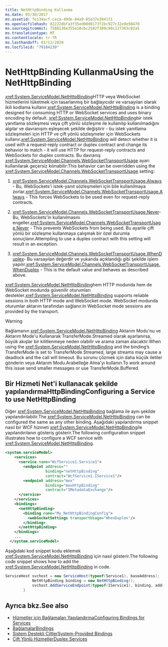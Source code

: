 ```yaml
---
title: NetHttpBinding Kullanma
ms.date: 03/30/2017
ms.assetid: fe134acf-ceca-49de-84a9-05a37e3841f1
ms.openlocfilehash: 82222dbfa3f35ed00d0173f2bc927c32e9e98470
ms.sourcegitcommit: 7588136e355e10cbc2582f389c90c127363c02a5
ms.translationtype: MT
ms.contentlocale: tr-TR
ms.lasthandoff: 03/12/2020
ms.locfileid: "79184239"
---
```

# <a name="using-the-nethttpbinding"></a><span data-ttu-id="513f9-102">NetHttpBinding Kullanma</span><span class="sxs-lookup"><span data-stu-id="513f9-102">Using the NetHttpBinding</span></span>
<span data-ttu-id="513f9-103"><xref:System.ServiceModel.NetHttpBinding>HTTP veya WebSocket hizmetlerini tüketmek için tasarlanmış bir bağlayıcıdır ve varsayılan olarak ikili kodlama kullanır.</span><span class="sxs-lookup"><span data-stu-id="513f9-103"><xref:System.ServiceModel.NetHttpBinding> is a binding designed for consuming HTTP or WebSocket services and uses binary encoding by default.</span></span> <span data-ttu-id="513f9-104"><xref:System.ServiceModel.NetHttpBinding>bir istek yanıtlama sözleşmesi veya çift yönlü sözleşme ile kullanılıp kullanılmadığını algılar ve davranışını eşleşecek şekilde değiştirir - bu istek yanıtlama sözleşmeleri için HTTP ve çift yönlü sözleşmeler için WebSockets kullanır.</span><span class="sxs-lookup"><span data-stu-id="513f9-104"><xref:System.ServiceModel.NetHttpBinding> will detect whether it is used with a request-reply contract or duplex contract and change its behavior to match - it will use HTTP for request-reply contracts and WebSockets for duplex contracts.</span></span> <span data-ttu-id="513f9-105">Bu davranış <xref:System.ServiceModel.Channels.WebSocketTransportUsage> ayarı kullanılarak geçersiz kılınabilir:</span><span class="sxs-lookup"><span data-stu-id="513f9-105">This behavior can be overridden using the <xref:System.ServiceModel.Channels.WebSocketTransportUsage> setting:</span></span>  
  
1. <span data-ttu-id="513f9-106"><xref:System.ServiceModel.Channels.WebSocketTransportUsage.Always>- Bu, WebSockets'i istek-yanıt sözleşmeleri için bile kullanılmaya zorlar.</span><span class="sxs-lookup"><span data-stu-id="513f9-106"><xref:System.ServiceModel.Channels.WebSocketTransportUsage.Always> - This forces WebSockets to be used even for request-reply contracts.</span></span>  
  
2. <span data-ttu-id="513f9-107"><xref:System.ServiceModel.Channels.WebSocketTransportUsage.Never>- Bu, WebSockets'in kullanılmasını engeller.</span><span class="sxs-lookup"><span data-stu-id="513f9-107"><xref:System.ServiceModel.Channels.WebSocketTransportUsage.Never> - This prevents WebSockets from being used.</span></span> <span data-ttu-id="513f9-108">Bu ayarile çift yönlü bir sözleşme kullanmaya çalışmak bir özel durumla sonuçlanır.</span><span class="sxs-lookup"><span data-stu-id="513f9-108">Attempting to use a duplex contract with this setting will result in an exception.</span></span>  
  
3. <span data-ttu-id="513f9-109"><xref:System.ServiceModel.Channels.WebSocketTransportUsage.WhenDuplex>- Bu varsayılan değerdir ve yukarıda açıklandığı gibi şekilde işlem yapılır.</span><span class="sxs-lookup"><span data-stu-id="513f9-109"><xref:System.ServiceModel.Channels.WebSocketTransportUsage.WhenDuplex> - This is the default value and behaves as described above.</span></span>  
  
 <span data-ttu-id="513f9-110"><xref:System.ServiceModel.NetHttpBinding>hem HTTP modunda hem de WebSocket modunda güvenilir oturumları destekler.</span><span class="sxs-lookup"><span data-stu-id="513f9-110"><xref:System.ServiceModel.NetHttpBinding> supports reliable sessions in both HTTP mode and WebSocket mode.</span></span> <span data-ttu-id="513f9-111">WebSocket modunda oturumlar aktarım tarafından sağlanır.</span><span class="sxs-lookup"><span data-stu-id="513f9-111">In WebSocket mode sessions are provided by the transport.</span></span>  
  
> [!WARNING]
> <span data-ttu-id="513f9-112">Bağlamanın <xref:System.ServiceModel.NetHttpBinding> Aktarım Modu'nu ve Aktarım Mode'u Kullanarak TransferMode.Streamed olarak ayarlanırsa, büyük akışlar bir kilitlenmeye neden olabilir ve arama zaman alacaktır.</span><span class="sxs-lookup"><span data-stu-id="513f9-112">When using the <xref:System.ServiceModel.NetHttpBinding> and the binding’s TransferMode is set to TransferMode.Streamed, large streams may cause a deadlock and the call will timeout.</span></span> <span data-ttu-id="513f9-113">Bu sorunu çözmek için daha küçük iletiler gönderin veya Aktarım Modu.Arabelleğe Alma'yı kullanın.</span><span class="sxs-lookup"><span data-stu-id="513f9-113">To work around this issue send smaller messages or use TransferMode.Buffered.</span></span>  
  
## <a name="configuring-a-service-to-use-nethttpbinding"></a><span data-ttu-id="513f9-114">Bir Hizmeti Net'i kullanacak şekilde yapılandırmaHttpBinding</span><span class="sxs-lookup"><span data-stu-id="513f9-114">Configuring a Service to use NetHttpBinding</span></span>  
 <span data-ttu-id="513f9-115">Diğer <xref:System.ServiceModel.NetHttpBinding> bağlama ile aynı şekilde yapılandırılabilir.</span><span class="sxs-lookup"><span data-stu-id="513f9-115">The <xref:System.ServiceModel.NetHttpBinding> can be configured the same as any other binding.</span></span> <span data-ttu-id="513f9-116">Aşağıdaki yapılandırma snippet nasıl bir WCF hizmeti <xref:System.ServiceModel.NetHttpBinding>ile yapılandırılanın gösteriş gösterir.</span><span class="sxs-lookup"><span data-stu-id="513f9-116">The following configuration snippet illustrates how to configure a WCF service with <xref:System.ServiceModel.NetHttpBinding>.</span></span>  
  
```xml  
<system.serviceModel>  
    <services>  
      <service name="WcfService1.Service1">  
        <endpoint address=""  
                  binding="netHttpBinding"  
                  contract="WcfService1.IService1"/>  
        <endpoint address="mex"  
                  binding="mexHttpBinding"  
                  contract="IMetadataExchange"/>  
      </service>  
    </services>  
    <bindings>  
      <netHttpBinding>  
        <binding name="My_NetHttpBindingConfig">  
          <webSocketSettings transportUsage="WhenDuplex"/>  
        </binding>  
      </netHttpBinding>  
    </bindings>  
    ...
  </system.serviceModel>  
```  
  
 <span data-ttu-id="513f9-117">Aşağıdaki kod snippet kodu eklemek <xref:System.ServiceModel.NetHttpBinding> için nasıl gösterir.</span><span class="sxs-lookup"><span data-stu-id="513f9-117">The following code snippet shows how to add the <xref:System.ServiceModel.NetHttpBinding> in code.</span></span>  
  
```csharp  
ServiceHost svchost = new ServiceHost(typeof(Service1), baseAddress);  
            NetHttpBinding binding = new NetHttpBinding();  
            svchost.AddServiceEndpoint(typeof(IService1), binding, address);
        }  
```  
  
## <a name="see-also"></a><span data-ttu-id="513f9-118">Ayrıca bkz.</span><span class="sxs-lookup"><span data-stu-id="513f9-118">See also</span></span>

- [<span data-ttu-id="513f9-119">Hizmetler için Bağlamaları Yapılandırma</span><span class="sxs-lookup"><span data-stu-id="513f9-119">Configuring Bindings for Services</span></span>](../../../../docs/framework/wcf/configuring-bindings-for-wcf-services.md)
- [<span data-ttu-id="513f9-120">Bağlamalar</span><span class="sxs-lookup"><span data-stu-id="513f9-120">Bindings</span></span>](../../../../docs/framework/wcf/feature-details/bindings.md)
- [<span data-ttu-id="513f9-121">Sistem Destekli Ciltler</span><span class="sxs-lookup"><span data-stu-id="513f9-121">System-Provided Bindings</span></span>](../../../../docs/framework/wcf/system-provided-bindings.md)
- [<span data-ttu-id="513f9-122">Çift Yönlü Hizmetler</span><span class="sxs-lookup"><span data-stu-id="513f9-122">Duplex Services</span></span>](../../../../docs/framework/wcf/feature-details/duplex-services.md)
